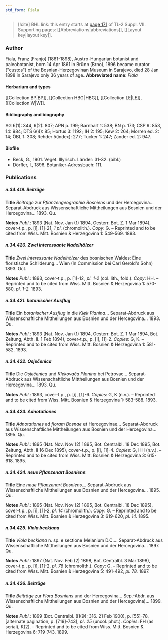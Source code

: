 ```yaml
---
std_form: Fiala
---
```


> [!cite] BHL link: this entry starts at [page 171](https://www.biodiversitylibrary.org/page/33259675) of TL-2 Suppl. VII.
> Supporting pages: [[Abbreviations|abbreviations]], [[Layout key|layout key]].

### Author

Fiala, Franz \[Franjo\] (1861-1898), Austro-Hungarian botanist and paleobotanist, born 14 Apr 1861 in Brünn (Brno), 1896 became curator ("custos") of the Bosnian-Herzegovinan Museum in Sarajevo, died 28 Jan 1898 in Sarajevo only 36 years of age. 
**Abbreviated name**: *Fiala*

#### Herbarium and types

[[Collection BP|BP]], [[Collection HBG|HBG]], [[Collection LE|LE]], [[Collection W|W]].

#### Bibliography and biography

AG 6(1): 344, 6(2): 807; APN p. 199; Barnhart 1: 538; BN p. 173; CSP 9: 853, 14: 984; DTS 6(4): 85; Hortus 3: 1192; IH 2: 195; Kew 2: 264; Morren ed. 2: 14; ÖBL 1: 308; Rehder 5(index): 277; Tucker 1: 247; Zander ed. 2: 947.

#### Biofile

- Beck, G., 1901. Veget. Illyrisch. Länder: 31-32. (bibl.)
- Dörfler, I., 1896. Botaniker-Adressbuch: 111.

### Publications

##### n.34.419. Beiträge

**Title**
*Beiträge* zur *Pflanzengeographie Bosniens* und der Hercegovina... Separat-Abdruck aus Wissenschaftliche Mittheilungen aus Bosnien und der Hercegovina... 1893. Qu.

**Notes**
*Publ*.: 1893 (Nat. Nov. Jan (1) 1894, Oesterr. Bot. Z. 1 Mar 1894), cover-t.p., p. \[i\], \[1\]-21, *1 pl*. (chromolith.). *Copy*: G. – Reprinted and to be cited from Wiss. Mitt. Bosnien & Herzegovina 1: 549-569. 1893.

##### n.34.420. Zwei interessante Nadelhölzer

**Title**
*Zwei interessante Nadelhölzer* des bosnischen Waldes: Eine floristische Schilderung... Wien (In Commission bei Carl Gerold's Sohn) 1893. Oct.

**Notes**
*Publ*.: 1893, cover-t.p., p. \[1\]-12, *pl. 1-2* (col. lith., fold.). *Copy*: HH. – Reprinted and to be cited from Wiss. Mitt. Bosnien & Herzegovina 1: 570-580, *pl. 1-2.* 1893.

##### n.34.421. botanischer Ausflug

**Title**
Ein *botanischer Ausflug* in die *Klek Planina*... Separat-Abdruck aus Wissenschaftliche Mittheilungen aus Bosnien und der Hercegovina... 1893. Qu.

**Notes**
*Publ*.: 1893 (Nat. Nov. Jan (1) 1894, Oesterr. Bot. Z. 1 Mar 1894, Bot. Zeitung, Abth. II. 1 Feb 1894), cover-t.p., p. \[i\], \[1\]-2. *Copies*: G, K. – Reprinted and to be cited from Wiss. Mitt. Bosnien & Herzegovina 1: 581-582. 1893.

##### n.34.422. Osječenica

**Title**
Die *Osječenica* und *Klekovača Planina* bei Petrovac... Separat-Abdruck aus Wissenschaftliche Mittheilungen aus Bosnien und der Hercegovina... 1893. Qu.

**Notes**
*Publ*.: 1893, cover-t.p., p. \[i\], \[1\]-6. *Copies*: G, K (n.v.). – Reprinted and to be cited from Wiss. Mitt. Bosnien & Herzegovina 1: 583-588. 1893.

##### n.34.423. Adnotationes

**Title**
*Adnotationes* ad *floram Bosnae* et Hercegovinae... Separat-Abdruck aus Wissenschaftliche Mittheilungen aus Bosnien und der Hercegovina... 1895. Qu.

**Notes**
*Publ*.: 1895 (Nat. Nov. Nov (2) 1895, Bot. Centralbl. 18 Dec 1895, Bot. Zeitung, Abth. II 16 Dec 1895), cover-t.p., p. \[i\], \[1\]-4. *Copies*: G, HH (n.v.). – Reprinted and to be cited from Wiss. Mitt. Bosnien & Herzegovina 3: 615-618. 1895.

##### n.34.424. neue Pflanzenart Bosniens

**Title**
Eine *neue Pflanzenart Bosniens*... Separat-Abdruck aus Wissenschaftliche Mittheilungen aus Bosnien und der Hercegovina... 1895. Qu.

**Notes**
*Publ*.: 1895 (Nat. Nov. Nov (2) 1895, Bot. Centralbl. 18 Dec 1895), cover-t.p., p. \[i\], \[1\]-2, *pl. 14* (chromolith.). *Copy*: G. – Reprinted and to be cited from Wiss. Mitt. Bosnien & Herzegovina 3: 619-620, *pl. 14.* 1895.

##### n.34.425. Viola beckiana

**Title**
*Viola beckiana* n. sp. e sectione Melanium D.C.... Separat-Abdruck aus Wissenschaftliche Mittheilungen aus Bosnien und der Hercegovina... 1897. Qu.

**Notes**
*Publ*.: 1897 (Nat. Nov. Feb (2) 1898, Bot. Centralbl. 3 Mar 1898), cover-t.p., p. \[i\], \[1\]-2, *pl. 78* (chromolith.). *Copy*: G. – Reprinted and to be cited from Wiss. Mitt. Bosnien & Herzegovina 5: 491-492, *pl. 78.* 1897.

##### n.34.426. Beiträge

**Title**
*Beiträge* zur *Flora Bosniens* und der Hercegovina... Sep.-Abdr. aus Wissenschaftliche Mittheilungen aus Bosnien und der Hercegovina)... 1899. Qu.

**Notes**
*Publ*.: 1899 (Bot. Centralbl. 81(9): 316. 21 Feb 1900), p. \[55\]-78, \[alternate pagination, p. \[719\]-743\], *pl. 25* (uncol. phot.). *Copies*: FH (as serial), K(2). – Reprinted and to be cited from Wiss. Mitt. Bosnien & Herzegovina 6: 719-743. 1899.

